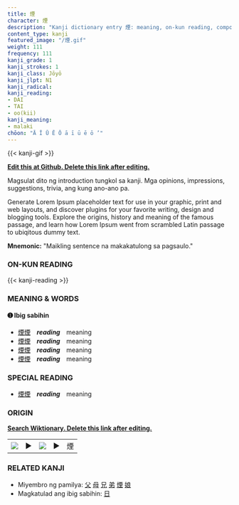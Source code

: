 ```yaml
---
title: 煙
character: 煙
description: "Kanji dictionary entry 煙: meaning, on-kun reading, compounds, origin, related kanji"
content_type: kanji
featured_image: "/煙.gif"
weight: 111
frequency: 111
kanji_grade: 1
kanji_strokes: 1
kanji_class: Jōyō
kanji_jlpt: N1
kanji_radical: 
kanji_reading: 
- DAI
- TAI
- oo(kii)
kanji_meaning:
- malaki
chōon: "Ā Ī Ū Ē Ō ā ī ū ē ō ’"
---
```

[//]: # (Don't edit the line below. Kanji animated GIF code is automatically generated.)
{{< kanji-gif >}}

[//]: # (Edit below this line.)

**[Edit this at Github. Delete this link after editing.](https://github.com/tim0g/tim/tree/main/content/kanji/煙/index.md)**

Magsulat dito ng introduction tungkol sa kanji. Mga opinions, impressions, suggestions, trivia, ang kung ano-ano pa.

Generate Lorem Ipsum placeholder text for use in your graphic, print and web layouts, and discover plugins for your favorite writing, design and blogging tools. Explore the origins, history and meaning of the famous passage, and learn how Lorem Ipsum went from scrambled Latin passage to ubiqitous dummy text.
 
**Mnemonic:** "Maikling sentence na makakatulong sa pagsaulo."

### ON-KUN READING

[//]: # (Don't edit the line below. ON-KUN READING code is automatically generated.)
{{< kanji-reading >}}

### MEANING & WORDS

#### ➊ **Ibig sabihin**
  - [煙](../煙)[煙](../煙)　***reading***　meaning
  - [煙](../煙)[煙](../煙)　***reading***　meaning
  - [煙](../煙)[煙](../煙)　***reading***　meaning
  - [煙](../煙)[煙](../煙)　***reading***　meaning

### SPECIAL READING
  - [煙](../煙)[煙](../煙)　***reading***　meaning

### ORIGIN

**[Search Wiktionary. Delete this link after editing.](https://wiktionary.org/wiki/煙)**
<table class="kanji-table"><tr><td>
<img src="60px-煙-bronze.svg.png">
</td><td>▶</td><td>
<img src="60px-煙-oracle.svg.png">
</td><td>▶</td>
<td class="kanji-origin">煙</td>
</tr></table>

### RELATED KANJI
- Miyembro ng pamilya: [父](../父) [母](../母) [兄](../兄) [弟](../弟) [煙](../煙) [娘](../娘)
- Magkatulad ang ibig sabihin: [日](../日)
